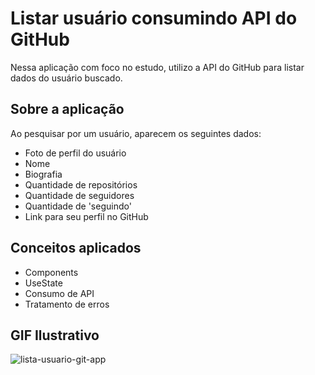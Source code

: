 # Listar usuário consumindo API do GitHub
Nessa aplicação com foco no estudo, utilizo a API do GitHub para listar dados do usuário buscado.

## Sobre a aplicação
Ao pesquisar por um usuário, aparecem os seguintes dados:
- Foto de perfil do usuário
- Nome
- Biografia
- Quantidade de repositórios
- Quantidade de seguidores
- Quantidade de 'seguindo'
- Link para seu perfil no GitHub

## Conceitos aplicados
- Components
- UseState 
- Consumo de API
- Tratamento de erros

## GIF Ilustrativo
![lista-usuario-git-app](https://user-images.githubusercontent.com/40447101/82934143-67c79a80-9f61-11ea-8e94-5a2d6ffd5758.gif)
